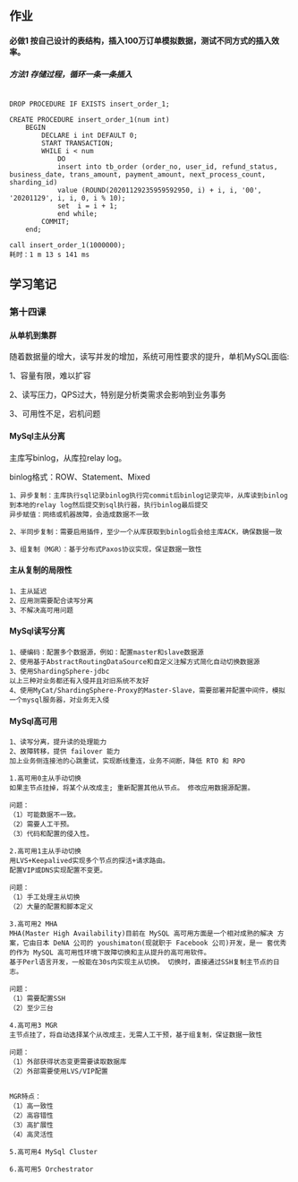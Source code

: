 ## 作业

#### 必做1 按自己设计的表结构，插入100万订单模拟数据，测试不同方式的插入效率。

##### 方法1 存储过程，循环一条一条插入
````

DROP PROCEDURE IF EXISTS insert_order_1;

CREATE PROCEDURE insert_order_1(num int)
    BEGIN
        DECLARE i int DEFAULT 0;
        START TRANSACTION;
        WHILE i < num
            DO
            insert into tb_order (order_no, user_id, refund_status, business_date, trans_amount, payment_amount, next_process_count, sharding_id)
            value (ROUND(20201129235959592950, i) + i, i, '00', '20201129', i, i, 0, i % 10);
            set  i = i + 1;
            end while;
        COMMIT;
    end;

call insert_order_1(1000000);
耗时：1 m 13 s 141 ms
````


## 学习笔记

### 第十四课

#### 从单机到集群
随着数据量的增大，读写并发的增加，系统可用性要求的提升，单机MySQL面临: 

1、容量有限，难以扩容

2、读写压力，QPS过大，特别是分析类需求会影响到业务事务
 
3、可用性不足，宕机问题


#### MySql主从分离
主库写binlog，从库拉relay log。

binlog格式：ROW、Statement、Mixed

```
1、异步复制：主库执行sql记录binlog执行完commit后binlog记录完毕，从库读到binlog到本地的relay log然后提交到sql执行器，执行binlog最后提交
异步赋值：网络或机器故障，会造成数据不一致

2、半同步复制：需要启用插件，至少一个从库获取到binlog后会给主库ACK，确保数据一致

3、组复制（MGR）：基于分布式Paxos协议实现，保证数据一致性
```
#### 主从复制的局限性
```
1、主从延迟
2、应用测需要配合读写分离
3、不解决高可用问题
```

#### MySql读写分离
```
1、硬编码：配置多个数据源，例如：配置master和slave数据源
2、使用基于AbstractRoutingDataSource和自定义注解方式简化自动切换数据源
3、使用ShardingSphere-jdbc
以上三种对业务都还有入侵并且对旧系统不友好
4、使用MyCat/ShardingSphere-Proxy的Master-Slave，需要部署并配置中间件，模拟一个mysql服务器，对业务无入侵
```

#### MySql高可用
```
1、读写分离，提升读的处理能力 
2、故障转移，提供 failover 能力
加上业务侧连接池的心跳重试，实现断线重连，业务不间断，降低 RTO 和 RPO

1.高可用0主从手动切换
如果主节点挂掉，将某个从改成主; 重新配置其他从节点。 修改应用数据源配置。

问题：
（1）可能数据不一致。
（2）需要人工干预。
（3）代码和配置的侵入性。

2.高可用1主从手动切换
用LVS+Keepalived实现多个节点的探活+请求路由。
配置VIP或DNS实现配置不变更。

问题：
（1）手工处理主从切换
（2）大量的配置和脚本定义

3.高可用2 MHA
MHA(Master High Availability)目前在 MySQL 高可用方面是一个相对成熟的解决 方案，它由日本 DeNA 公司的 youshimaton(现就职于 Facebook 公司)开发，是一 套优秀的作为 MySQL 高可用性环境下故障切换和主从提升的高可用软件。
基于Perl语言开发，一般能在30s内实现主从切换。 切换时，直接通过SSH复制主节点的日志。

问题：
（1）需要配置SSH
（2）至少三台

4.高可用3 MGR
主节点挂了，将自动选择某个从改成主，无需人工干预，基于组复制，保证数据一致性

问题：
（1）外部获得状态变更需要读取数据库
（2）外部需要使用LVS/VIP配置


MGR特点：
（1）高一致性
（2）高容错性
（3）高扩展性
（4）高灵活性

5.高可用4 MySql Cluster

6.高可用5 Orchestrator
```

